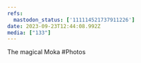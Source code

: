 ```yaml
---
refs:
  mastodon_status: ['111114521737911226']
date: 2023-09-23T12:44:08.992Z
media: ["133"]
---
```


The magical Moka #Photos
